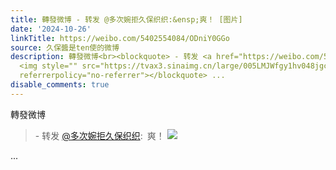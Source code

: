 ```yaml
---
title: 轉發微博 - 转发 @多次婉拒久保织织:&ensp;爽！ [图片]
date: '2024-10-26'
linkTitle: https://weibo.com/5402554084/ODniY0GGo
source: 久保醬是ten使的微博
description: 轉發微博<br><blockquote> - 转发 <a href="https://weibo.com/5286768287" target="_blank">@多次婉拒久保织织</a>: 爽！
  <img style="" src="https://tvax3.sinaimg.cn/large/005LMJWfgy1hv048jgc0oj314w0n0dlg.jpg"
  referrerpolicy="no-referrer"></blockquote> ...
disable_comments: true
---
```

轉發微博<br><blockquote> - 转发 <a href="https://weibo.com/5286768287" target="_blank">@多次婉拒久保织织</a>: 爽！ <img style="" src="https://tvax3.sinaimg.cn/large/005LMJWfgy1hv048jgc0oj314w0n0dlg.jpg" referrerpolicy="no-referrer"></blockquote> ...